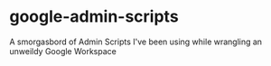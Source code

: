 # google-admin-scripts
A smorgasbord of Admin Scripts I've been using while wrangling an unweildy Google Workspace
